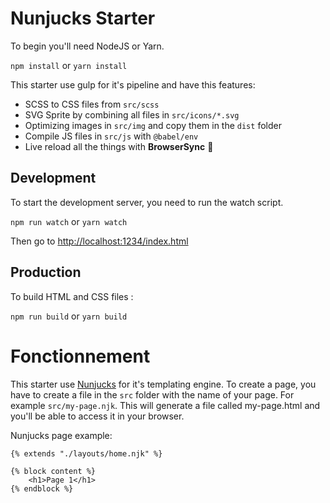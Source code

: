 # Nunjucks Starter

To begin you'll need NodeJS or Yarn.

`npm install` or `yarn install`

This starter use gulp for it's pipeline and have this features:

- SCSS to CSS files from `src/scss`
- SVG Sprite by combining all files in `src/icons/*.svg`
- Optimizing images in `src/img` and copy them in the `dist` folder
- Compile JS files in `src/js` with `@babel/env`
- Live reload all the things with **BrowserSync** 🚀

## Development

To start the development server, you need to run the watch script.

`npm run watch` or `yarn watch`

Then go to [http://localhost:1234/index.html](http://localhost:1234/index.html)

## Production

To build HTML and CSS files :

`npm run build` or `yarn build`

# Fonctionnement

This starter use [Nunjucks](https://mozilla.github.io/nunjucks/) for it's templating engine. To create a page, you have to create a file in the `src` folder with the name of your page. For example `src/my-page.njk`. This will generate a file called my-page.html and you'll be able to access it in your browser.

Nunjucks page example:

```nunjucks
{% extends "./layouts/home.njk" %}

{% block content %}
    <h1>Page 1</h1>
{% endblock %}
```
